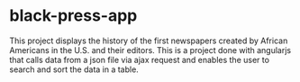 # black-press-app
This project displays the history of the first newspapers created by African Americans in the U.S. and their editors. 
This is a project done with angularjs that calls data from a json file via ajax request and enables the user to search and sort the data in a table.
